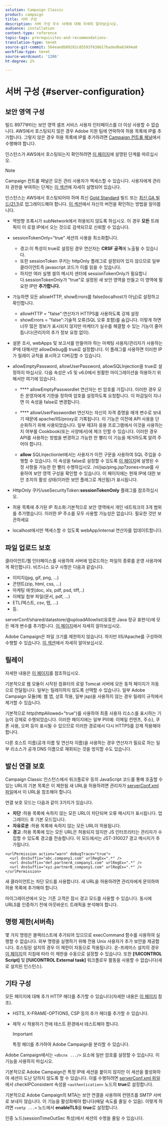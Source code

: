 ```yaml
---
solution: Campaign Classic
product: campaign
title: 서버 구성
description: 서버 구성 우수 사례에 대해 자세히 알아보십시오.
audience: installation
content-type: reference
topic-tags: prerequisites-and-recommendations-
translation-type: tm+mt
source-git-commit: 564eaedb09282c85593f638617baded0a63494a0
workflow-type: tm+mt
source-wordcount: '1206'
ht-degree: 2%

---
```



# 서버 구성 {#server-configuration}

## 보안 영역 구성

빌드 8977부터는 보안 영역 셀프 서비스 사용자 인터페이스를 더 이상 사용할 수 없습니다. AWS에서 호스팅되지 않은 경우 Adobe 지원 팀에 연락하여 허용 목록에 IP를 추가합니다. 그렇지 않은 경우 허용 목록에 IP를 추가하려면 [Campaign 컨트롤 패널](https://experienceleague.adobe.com/docs/control-panel/using/instances-settings/ip-allow-listing-instance-access.html)에서 수행해야 합니다.

인스턴스가 AWS에서 호스팅되는지 확인하려면 [이 페이지](https://experienceleague.adobe.com/docs/control-panel/using/faq.html)에 설명된 단계를 따르십시오.

>[!NOTE]
> 
>Campaign 컨트롤 패널은 모든 관리 사용자가 액세스할 수 있습니다. 사용자에게 관리자 권한을 부여하는 단계는 [이 섹션](https://experienceleague.adobe.com/docs/control-panel/using/discover-control-panel/managing-permissions.html?lang=en#discover-control-panel)에 자세히 설명되어 있습니다.
>
>인스턴스는 AWS에서 호스팅되어야 하며 최신 [Gold Standard](../../rn/using/gs-overview.md) 빌드 또는 [최신 GA 빌드(21.1)](../../rn/using/latest-release.md)로 업그레이드해야 합니다. [이 섹션](../../platform/using/launching-adobe-campaign.md#getting-your-campaign-version)에서 자신의 버전을 확인하는 방법을 알아봅니다.


* 역방향 프록시가 subNetwork에서 허용되지 않도록 하십시오. 이 경우 **모든** 트래픽이 이 로컬 IP에서 오는 것으로 검색되므로 신뢰할 수 있습니다.

* sessionTokenOnly=&quot;true&quot; 세션의 사용을 최소화합니다.

   * 경고:이 특성이 true로 설정된 경우 연산자는 **CRSF 공격**&#x200B;에 노출될 수 있습니다.
   * 또한 sessionToken 쿠키는 httpOnly 플래그로 설정되어 있지 않으므로 일부 클라이언트측 javascript 코드가 이를 읽을 수 있습니다.
   * 하지만 여러 실행 셀의 메시지 센터에 sessionTokenOnly가 필요합니다.sessionTokenOnly가 &quot;true&quot;로 설정된 새 보안 영역을 만들고 이 영역에 필요한 IP만 **추가합니다.**

* 가능하면 모든 allowHTTP, showErrors를 false(localhost가 아님)로 설정하고 확인합니다.

   * allowHTTP = &quot;false&quot;:연산자가 HTTPS를 사용하도록 강제 설정
   * showErrors = &quot;false&quot;:기술적 오류(SQL 오류 포함)를 숨깁니다. 이렇게 하면 너무 많은 정보가 표시되지 않지만 마케터가 실수를 해결할 수 있는 기능이 줄어듭니다(관리자의 추가 정보 요청 없이).

* 설문 조사, webApps 및 보고서를 만들어야 하는 마케팅 사용자/관리자가 사용하는 IP에 대해서만 allowDebug를 true로 설정합니다. 이 플래그를 사용하면 이러한 IP가 릴레이 규칙을 표시하고 디버깅할 수 있습니다.

* allowEmptyPassword, allowUserPassword, allowSQLInjection을 true로 설정하지 마십시오. 다음 속성은 v5 및 v6.0에서 원활한 마이그레이션을 허용하기 위해서만 여기에 있습니다.

   * **** allowEmptyPasswordlet 연산자는 빈 암호를 가집니다. 이러한 경우 모든 운영자에게 기한을 정하여 암호를 설정하도록 요청합니다. 이 마감일이 지나면 이 속성을 false로 변경합니다.

   * **** allowUserPasswordlet 연산자는 자신의 자격 증명을 매개 변수로 보내기 때문에 apache/IIS/proxy로 기록됩니다. 이 기능은 이전에 API 사용을 단순화하기 위해 사용되었습니다. 일부 제3자 응용 프로그램에서 이것을 사용하는지 여부를 Cookbook(또는 사양에서)에 체크 인할 수 있습니다. 이러한 경우 API를 사용하는 방법을 변경하고 가능한 한 빨리 이 기능을 제거하도록 알려 주어야 합니다.

   * **allow** SQLInjectionlet에서는 사용자가 이전 구문을 사용하여 SQL 주입을 수행할 수 있습니다. 이 속성을 false로 설정할 수 있도록 [이 페이지](../../migration/using/general-configurations.md)에 설명된 수정 사항을 가능한 한 빨리 수행하십시오. /nl/jsp/ping.jsp?zones=true를 사용하여 보안 영역 구성을 확인할 수 있습니다. 이 페이지에는 현재 IP에 대한 보안 조치의 활성 상태(이러한 보안 플래그로 계산됨)가 표시됩니다.

* HttpOnly 쿠키/useSecurityToken:**sessionTokenOnly** 플래그를 참조하십시오.

* 허용 목록에 추가된 IP 최소화:기본적으로 보안 영역에서 개인 네트워크의 3개 범위를 추가했습니다. 이러한 IP 주소를 모두 사용할 가능성은 없습니다. 필요한 것만 보관하세요

* localhost에서만 액세스할 수 있도록 webApp/internal 연산자를 업데이트합니다.

## 파일 업로드 보호

클라이언트/웹 인터페이스를 사용하여 서버에 업로드하는 파일의 종류를 운영 사용자에게 확인합니다. 비즈니스 요구 사항은 다음과 같습니다.

* 이미지(jpg, gif, png, ...)
* 콘텐트(zip, html, css, ...)
* 마케팅 에셋(doc, xls, pdf, psd, tiff,..)
* 이메일 첨부 파일(문서, pdf, ...)
* ETL(텍스트, csv, 탭, ...)
* 등.

serverConf/shared/datastore/@uploadAllowlist(유효한 Java 정규 표현식)에 모든 매개 변수를 추가합니다. [이 페이지](../../installation/using/configuring-campaign-server.md#limiting-uploadable-files)에서 자세히 알아보십시오.

Adobe Campaign은 파일 크기를 제한하지 않습니다. 하지만 IIS/Apache를 구성하여 수행할 수 있습니다. [이 섹션](../../installation/using/web-server-configuration.md)에서 자세히 알아보십시오.

## 릴레이

자세한 내용은 [이 페이지](../../installation/using/configuring-campaign-server.md#dynamic-page-security-and-relays)를 참조하십시오.

기본적으로 웹 모듈이 시작된 컴퓨터의 로컬 Tomcat 서버에 모든 동적 페이지가 자동으로 전달됩니다. 일부는 릴레이하지 않도록 선택할 수 있습니다. 일부 Adobe Campaign 모듈(예: 웹 앱, 상호 작용, 일부 jsp)을 사용하지 않는 경우 릴레이 규칙에서 제거할 수 있습니다.

기본적으로 http(httpAllowed=&quot;true&quot;)를 사용하여 최종 사용자 리소스를 표시하는 기능이 강제로 수행되었습니다. 이러한 페이지에는 일부 PII(예: 이메일 컨텐츠, 주소), 쿠폰 사용, 오퍼 등이 표시될 수 있으므로 이러한 경로에서 다시 HTTPS를 강제 적용해야 합니다.

다른 호스트 이름(공개 이름 및 연산자 이름)을 사용하는 경우 연산자가 필요로 하는 일부 리소스가 공개 DNS 이름으로 재회되는 것을 방지할 수도 있습니다.

## 발신 연결 보호

Campaign Classic 인스턴스에서 워크플로우 등의 JavaScript 코드를 통해 호출할 수 있는 URL의 기본 목록은 이 제한됨 새 URL을 허용하려면 관리자가 [serverConf.xml 파일](../../installation/using/the-server-configuration-file.md)에서 이 URL을 참조해야 합니다.

연결 보호 모드는 다음과 같이 3가지가 있습니다.

* **차단** :허용 목록에 속하지 않는 모든 URL이 차단되며 오류 메시지가 표시됩니다. 업그레이드 후 기본 모드입니다.
* **자유로운** :허용 목록에 속하지 않는 모든 URL이 허용됩니다.
* **경고** :허용 목록에 있는 모든 URL은 허용되지 않지만 JS 인터프리터는 관리자가 수집할 수 있도록 경고를 전송합니다. 이 모드에서는 JST-310027 경고 메시지가 추가됩니다.

```
<urlPermission action="warn" debugTrace="true">
  <url dnsSuffix="abc.company1.com" urlRegEx=".*" />
  <url dnsSuffix="def.partnerA_company1.com" urlRegEx=".*" />
  <url dnsSuffix="xyz.partnerB_company1.com" urlRegEx=".*" />
</urlPermission>
```

새 클라이언트는 차단 모드를 사용합니다. 새 URL을 허용하려면 관리자에게 문의하여 허용 목록에 추가해야 합니다.

마이그레이션에서 오는 기존 고객은 잠시 경고 모드를 사용할 수 있습니다. 동시에 URLS를 인증하기 전에 아웃바운드 트래픽을 분석해야 합니다.

## 명령 제한(서버측)

몇 가지 명령은 블랙리스트에 추가되어 있으므로 execCommand 함수를 사용하여 실행할 수 없습니다. 외부 명령을 실행하기 위해 전용 Unix 사용자가 추가 보안을 제공합니다. 호스팅된 설치의 경우 이 제한이 자동으로 적용됩니다. 온-프레미스 설치의 경우 [이 페이지](../../installation/using/configuring-campaign-server.md#restricting-authorized-external-commands)의 지침에 따라 이 제한을 수동으로 설정할 수 있습니다. 또한 **[!UICONTROL Script]** 및 **[!UICONTROL External task]** 워크플로우 활동을 사용할 수 없습니다(새로 설치된 인스턴스).

## 기타 구성

모든 페이지에 대해 추가 HTTP 헤더를 추가할 수 있습니다(자세한 내용은 [이 페이지](../../installation/using/configuring-campaign-server.md#restricting-authorized-external-commands) 참조).

* HSTS, X-FRAME-OPTIONS, CSP 등의 추가 헤더를 추가할 수 있습니다.
* 제작 시 적용하기 전에 테스트 환경에서 테스트해야 합니다.

   >[!IMPORTANT]
   >
   >특정 헤더를 추가하여 Adobe Campaign을 분리할 수 있습니다.

Adobe Campaign에서는 `<dbcnx .../>` 요소에 일반 암호를 설정할 수 있습니다. 이 기능을 사용하지 마십시오.

기본적으로 Adobe Campaign은 특정 IP에 세션을 붙이지 않지만 이 세션을 활성화하여 세션이 도난 당하지 않도록 할 수 있습니다. 이를 수행하려면 [serverConf.xml 파일](../../installation/using/the-server-configuration-file.md)에서 checkIPConsistent 속성을 `<authentication>` 노드의 **true**&#x200B;로 설정합니다.

기본적으로 Adobe Campaign의 MTA는 보안 연결을 사용하여 컨텐츠를 SMTP 서버로 보내지 않습니다. 이 기능을 활성화해야 합니다(배달 속도를 줄일 수 있음). 이렇게 하려면 `<smtp ...>` 노드에서 **enableTLS**&#x200B;을 **true**&#x200B;로 설정합니다.

인증 노드(sessionTimeOutSec 특성)에서 세션의 수명을 줄일 수 있습니다.
